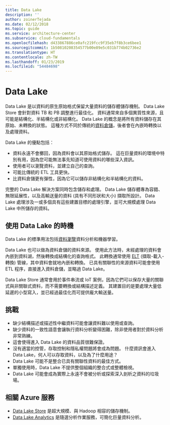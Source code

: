 ```yaml
---
title: Data Lake
description: ''
author: zoinerTejada
ms.date: 02/12/2018
ms.topic: guide
ms.service: architecture-center
ms.subservice: cloud-fundamentals
ms.openlocfilehash: d433867886ce0afc219fcc9f35eb7f8b3ce6bee1
ms.sourcegitcommit: 1b50810208354577b00e89e5c031b774b02736e2
ms.translationtype: HT
ms.contentlocale: zh-TW
ms.lasthandoff: 01/23/2019
ms.locfileid: "54484698"
---
```

# <a name="data-lakes"></a>Data Lake

Data Lake 是以資料的原生原始格式保留大量資料的儲存體儲存機制。 Data Lake Store 會針對資料 TB 和 PB 調整進行最佳化。 資料通常來自多個異質性來源，且可能是結構化、半結構化或非結構化。 Data Lake 的概念是將所有資料儲存在其原始、未轉換的狀態。 這種方式不同於傳統的[資料倉儲](../relational-data/data-warehousing.md)，後者會在內嵌時轉換以及處理資料。

Data Lake 的優點包括：

- 資料永遠不會擲回，因為資料會以其原始格式儲存。 這在巨量資料的環境中特別有用，因為您可能無法事先知道可使用資料的哪些深入資訊。
- 使用者可以瀏覽資料，並建立自己的查詢。
- 可能比傳統的 ETL 工具更快。
- 比資料倉儲更有彈性，因為它可以儲存非結構化和半結構化的資料。

完整的 Data Lake 解決方案同時包含儲存和處理。 Data Lake 儲存體專為容錯、無限延展性，以及高輸送量的資料 (具有不同形狀和大小) 擷取所設計。 Data Lake 處理涉及一或多個具有這些建置目標的處理引擎，並可大規模處理 Data Lake 中所儲存的資料。

## <a name="when-to-use-a-data-lake"></a>使用 Data Lake 的時機

Data Lake 的標準用法包括[資料瀏覽](./interactive-data-exploration.md)資料分析和機器學習。

Data Lake 也可以做為資料倉儲的資料來源。 使用此方法時，未經處理的資料會內嵌到資料湖，然後轉換成結構化的查詢格式。 此轉換通常使用 [ELT](../relational-data/etl.md#extract-load-and-transform-elt) (擷取-載入-轉換) 管線，其中資料會就地內嵌和轉換。 已具有關聯性的來源資料可能會使用 ETL 程序，直接進入資料倉儲，並略過 Data Lake。

Data Lake Store 通常會用於事件串流或 IoT 案例，因為它們可以保存大量的關聯式與非關聯式資料，而不需要轉換或結構描述定義。 其建置目的是要處理大量低延遲的小型寫入，並已經過最佳化而可提供龐大輸送量。

## <a name="challenges"></a>挑戰

- 缺少結構描述或描述性中繼資料可能會讓資料難以使用或查詢。
- 缺少資料的一致性語意會讓執行資料分析變得困難，除非使用者對於資料分析非常熟練。
- 這會使得進入 Data Lake 的資料品質很難保證。
- 沒有適當的控管，存取控制和隱私權問題將會成為問題。 什麼資訊會進入 Data Lake，何人可以存取資料，以及為了什麼用途？
- Data Lake 可能不是整合已具有關聯性資料的最佳方式。
- 單獨使用時，Data Lake 不提供整個組織的整合式或整體檢視。
- Data Lake 可能會成為實際上永遠不會被分析或探索深入剖析之資料的垃圾場。

## <a name="relevant-azure-services"></a>相關 Azure 服務

- [Data Lake Store](/azure/data-lake-store/) 是超大規模、與 Hadoop 相容的儲存機制。
- [Data Lake Analytics](/azure/data-lake-analytics/) 是隨選分析作業服務，可簡化巨量資料分析。
